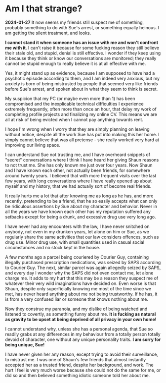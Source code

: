 # Am I that strange?

**2024-01-27** It now seems my friends still suspect me of something, probably something to do with Sue's arrest, or something equally heinous. I am getting the silent treatment, and looks.

**I cannot stand it when someone has an issue with me and won't confront me with it**. I can't raise it because for some fucking reason they still believe their stale old, and stupid, denial is still effective. I wonder if they keep using it because they think or know our conversations are monitored; they really cannot be stupid enough to really believe it is at all effective with me. 

Yes, it might stand up as evidence, because I am supposed to have had a psychotic episode according to them, and I am indeed very anxious, but my anxiety is born of being mistrusted by people that seemed very like friends before Sue's arrest, and spoken about in what they seem to think is secret. 

My suspicion that my PC (or maybe even more than 1) has been compromised and the inexplicable technical difficulties I experience extremely frequently, often more than once an hour, that delay my work of completing profile projects and finalizing my online CV. This means we are all at risk of being evicted when I cannot pay anything towards rent. 

I hope I'm wrong when I worry that they are simply planning on leaving without notice, despite all the work Sue has put into making this her home. I simply cannot believe that was all pretense - she really worked very hard at improving our living space.

I can understand Sue not trusting me, and I have overheard snippets of "secret" conversations where I think I have heard her giving Shaun reasons to not trust me. She has only known me just over four years. Now Shaun and I have known each other, not actually been friends, for somewhere around twenty years. I believed that with more frequent visits over the last few years, with long conversations where I have really opened up about myself and my history, that we had actually sort of become real friends.

It really hurts me a lot that after knowing me as long as he has, and more recently, pretending to be a friend, that he so easily accepts what can only be ridiculous assertions by Sue about my character and behavior. Never in all the years we have known each other has my reputation suffered any setbacks except for being a drunk, and excessive drug use very long ago. 

I have never had any encounters with the law, I have never snitched on anybody, not even in my drunken years, let alone on him or Sue, as we regularly share the same activities that our law considers offences, such as drug use. Minor drug use, with small quantities used in casual social circumstances and no stock kept in the house.

A few months ago a parcel being couriered by Courier Guy, containing illegally purchased prescription medications, was seized by SAPS according to Courier Guy. The next, similar parcel was again allegedly seized by SAPS, and every day I wonder why the SAPS did not even contact me, let alone charge me. It adds to my hurt that this may be a reason they suspect me of whatever their very wild imaginations have decided on. Even worse is that Shaun, despite only superficially knowing me most of the time since we met, has never heard anything about me not being trustworthy. If he has, it is from a very confused liar or someone that knows nothing about me.

Now they construe my paranoia, and my dislike of being watched and listened to covertly, as something funny about me. **It is fucking as natural as gravity to be upset at being deprived of all privacy in your own home!** 

I cannot understand why, unless she has a personal agenda, that Sue so readily grabs at any differences in my behaviour from a totally person totally devoid of character, one without any unique personality traits. **I am sorry for being unique, Sue!** 

I have never given her any reason, except trying to avoid their surveillance, to mistrust me. I was one of Shaun's few friends that almost instantly accepted her as a trusted friend, despite her background, and work. The hurt I feel is very much worse because she could not do the same for me, or did so and then believed something idiotic someone told her about me.